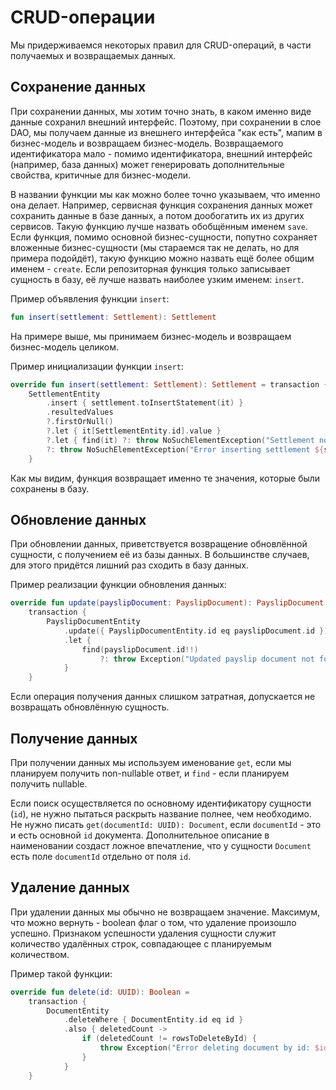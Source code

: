 # CRUD-операции

Мы придерживаемся некоторых правил для CRUD-операций, в части получаемых и возвращаемых данных.

## Сохранение данных

При сохранении данных, мы хотим точно знать, в каком именно виде данные сохранил внешний интерфейс.
Поэтому, при сохранении в слое DAO, мы получаем данные из внешнего интерфейса "как есть", мапим в бизнес-модель и возвращаем бизнес-модель.
Возвращаемого идентификатора мало - помимо идентификатора, внешний интерфейс (например, база данных) может генерировать дополнительные свойства, критичные для бизнес-модели.

В названии функции мы как можно более точно указываем, что именно она делает.
Например, сервисная функция сохранения данных может сохранить данные в базе данных, а потом дообогатить их из других сервисов.
Такую функцию лучше назвать обобщённым именем `save`.
Если функция, помимо основной бизнес-сущности, попутно сохраняет вложенные бизнес-сущности (мы стараемся так не делать, но для примера подойдёт), такую функцию можно назвать ещё более общим именем - `create`. 
Если репозиторная функция только записывает сущность в базу, её лучше назвать наиболее узким именем: `insert`.

Пример объявления функции `insert`:

```kotlin
fun insert(settlement: Settlement): Settlement
```

На примере выше, мы принимаем бизнес-модель и возвращаем бизнес-модель целиком.

Пример инициализации функции `insert`:

```kotlin
override fun insert(settlement: Settlement): Settlement = transaction {
    SettlementEntity
        .insert { settlement.toInsertStatement(it) }
        .resultedValues
        ?.firstOrNull()
        ?.let { it[SettlementEntity.id].value }
        ?.let { find(it) ?: throw NoSuchElementException("Settlement not found by resulted id: $it.") }
        ?: throw NoSuchElementException("Error inserting settlement ${settlement.toJson()}. Result is null.")
    }
```

Как мы видим, функция возвращает именно те значения, которые были сохранены в базу.

## Обновление данных

При обновлении данных, приветствуется возвращение обновлённой сущности, с получением её из базы данных.
В большинстве случаев, для этого придётся лишний раз сходить в базу данных.

Пример реализации функции обновления данных:

```kotlin
override fun update(payslipDocument: PayslipDocument): PayslipDocument = 
    transaction {
        PayslipDocumentEntity
            .update({ PayslipDocumentEntity.id eq payslipDocument.id }) { it.enrichWith(payslipDocument) }
            .let { 
                find(payslipDocument.id!!)
                    ?: throw Exception("Updated payslip document not found by id: ${payslipDocument.id}")
            }
    }
```

Если операция получения данных слишком затратная, допускается не возвращать обновлённую сущность.

## Получение данных

При получении данных мы используем именование `get`, если мы планируем получить non-nullable ответ, и `find` - если планируем получить nullable.

Если поиск осуществляется по основному идентификатору сущности (`id`), не нужно пытаться раскрыть название полнее, чем необходимо.
Не нужно писать `get(documentId: UUID): Document`, если `documentId` - это и есть основной `id` документа.
Дополнительное описание в наименовании создаст ложное впечатление, что у сущности `Document` есть поле `documentId` отдельно от поля `id`.

## Удаление данных

При удалении данных мы обычно не возвращаем значение.
Максимум, что можно вернуть - boolean флаг о том, что удаление произошло успешно.
Признаком успешности удаления сущности служит количество удалённых строк, совпадающее с планируемым количеством.

Пример такой функции:

```kotlin
override fun delete(id: UUID): Boolean =
    transaction {
        DocumentEntity
            .deleteWhere { DocumentEntity.id eq id }
            .also { deletedCount ->
                if (deletedCount != rowsToDeleteById) {
                    throw Exception("Error deleting document by id: $id. Deleted $deletedCount rows, expected: $rowsToDeleteById")
                }
            }
    }
```